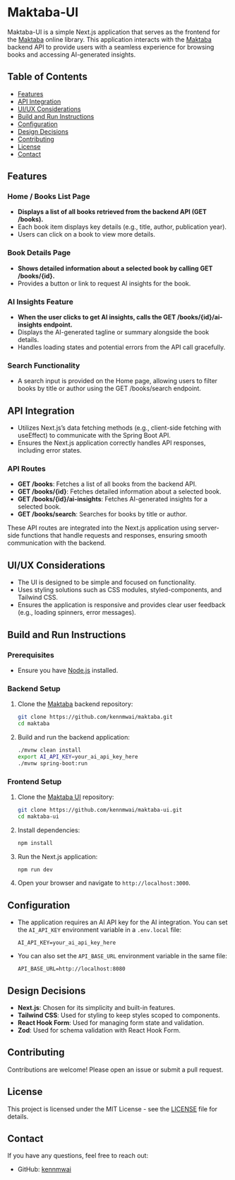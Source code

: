 # Maktaba-UI

Maktaba-UI is a simple Next.js application that serves as the frontend for the [Maktaba](https://github.com/kennmwai/maktaba) online library. This application interacts with the [Maktaba](https://github.com/kennmwai/maktaba) backend API to provide users with a seamless experience for browsing books and accessing AI-generated insights.

## Table of Contents
- [Features](#features)
- [API Integration](#api-integration)
- [UI/UX Considerations](#uiux-considerations)
- [Build and Run Instructions](#build-and-run-instructions)
- [Configuration](#configuration)
- [Design Decisions](#design-decisions)
- [Contributing](#contributing)
- [License](#license)
- [Contact](#contact)

## Features

### Home / Books List Page
- **Displays a list of all books retrieved from the backend API (GET /books).**
- Each book item displays key details (e.g., title, author, publication year).
- Users can click on a book to view more details.

### Book Details Page
- **Shows detailed information about a selected book by calling GET /books/{id}.**
- Provides a button or link to request AI insights for the book.

### AI Insights Feature
- **When the user clicks to get AI insights, calls the GET /books/{id}/ai-insights endpoint.**
- Displays the AI-generated tagline or summary alongside the book details.
- Handles loading states and potential errors from the API call gracefully.

### Search Functionality
- A search input is provided on the Home page, allowing users to filter books by title or author using the GET /books/search endpoint.

## API Integration
- Utilizes Next.js’s data fetching methods (e.g., client-side fetching with useEffect) to communicate with the Spring Boot API.
- Ensures the Next.js application correctly handles API responses, including error states.

### API Routes
- **GET /books**: Fetches a list of all books from the backend API.
- **GET /books/{id}**: Fetches detailed information about a selected book.
- **GET /books/{id}/ai-insights**: Fetches AI-generated insights for a selected book.
- **GET /books/search**: Searches for books by title or author.

These API routes are integrated into the Next.js application using server-side functions that handle requests and responses, ensuring smooth communication with the backend.

## UI/UX Considerations
- The UI is designed to be simple and focused on functionality.
- Uses styling solutions such as CSS modules, styled-components, and Tailwind CSS.
- Ensures the application is responsive and provides clear user feedback (e.g., loading spinners, error messages).

## Build and Run Instructions

### Prerequisites
- Ensure you have [Node.js](https://nodejs.org/) installed.

### Backend Setup
1. Clone the [Maktaba](https://github.com/kennmwai/maktaba) backend repository:
   ```bash
   git clone https://github.com/kennmwai/maktaba.git
   cd maktaba
   ```
2. Build and run the backend application:
   ```bash
   ./mvnw clean install
   export AI_API_KEY=your_ai_api_key_here
   ./mvnw spring-boot:run
   ```

### Frontend Setup
1. Clone the [Maktaba UI](https://github.com/kennmwai/maktaba-ui) repository:
   ```bash
   git clone https://github.com/kennmwai/maktaba-ui.git
   cd maktaba-ui
   ```
2. Install dependencies:
   ```bash
   npm install
   ```
3. Run the Next.js application:
   ```bash
   npm run dev
   ```
4. Open your browser and navigate to `http://localhost:3000`.

## Configuration
- The application requires an AI API key for the AI integration. You can set the `AI_API_KEY` environment variable in a `.env.local` file:
  ```dotenv
  AI_API_KEY=your_ai_api_key_here
  ```
- You can also set the `API_BASE_URL` environment variable in the same file:
  ```dotenv
  API_BASE_URL=http://localhost:8080
  ```

## Design Decisions
- **Next.js**: Chosen for its simplicity and built-in features.
- **Tailwind CSS**: Used for styling to keep styles scoped to components.
- **React Hook Form**: Used for managing form state and validation.
- **Zod**: Used for schema validation with React Hook Form.

## Contributing
Contributions are welcome! Please open an issue or submit a pull request.

## License
This project is licensed under the MIT License - see the [LICENSE](LICENSE) file for details.

## Contact
If you have any questions, feel free to reach out:
- GitHub: [kennmwai](https://github.com/kennmwai)
